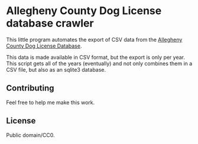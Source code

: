 Allegheny County Dog License database crawler
=============================================

This little program automates the export of CSV data from the
[Allegheny County Dog License Database](http://infoportal.alleghenycounty.us/dogdata/default.aspx).

This data is made available in CSV format, but the export is only per year. This script gets all of the years (eventually) and not only combines them in a CSV file, but also as an sqlite3 database.

## Contributing

Feel free to help me make this work.

## License

Public domain/CC0.

